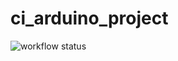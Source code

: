 # ci_arduino_project
![workflow 
status](https://github.com/liamsinclair07/ci_arduino_project/actions/workflows/esp32.yml/badge.svg)

